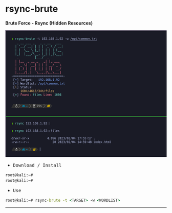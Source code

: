 # rsync-brute

**Brute Force - Rsync (Hidden Resources)**

![](/screenshot.png)

- <kbd>Download / Install</kbd>

```cmd
root@kali:~#
root@kali:~#
```

- <kbd>Use</kbd>

```cmd
root@kali:~# rsync-brute -t <TARGET> -w <WORDLIST>
```

---
